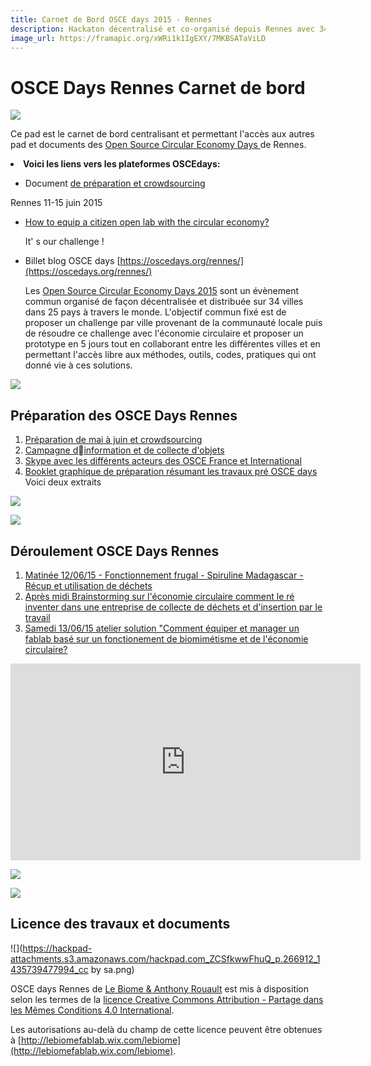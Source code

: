 ```yaml
---
title: Carnet de Bord OSCE days 2015 - Rennes
description: Hackaton décentralisé et co-organisé depuis Rennes avec 34 autres villes dans le monde sur l'économie circulaire  avec du biomimétisme sur notre projet
image_url: https://framapic.org/xWRi1k1IgEXY/7MKBSATaViLD
---
```


# OSCE Days Rennes Carnet de bord

![](https://framapic.org/xWRi1k1IgEXY/7MKBSATaViLD)

Ce pad est le carnet de bord centralisant et permettant l'accès aux autres pad et documents des [Open Source Circular Economy Days ](https://oscedays.org/) de Rennes.
<undefined><li>**Voici les liens vers les plateformes OSCEdays:**</li></undefined>

* Document [de préparation et crowdsourcing](https://hackpad.com/Prparation-des-OSCE-days-2015-Rennes-w163r0vzQDG) 

Rennes 11-15 juin 2015

* [How to equip a citizen open lab with the circular](http://community.oscedays.org/t/how-to-equip-a-citizen-open-lab-with-the-circular-economy/268)[ ](http://community.oscedays.org/t/how-to-equip-a-citizen-open-lab-with-the-circular-economy/268)[economy?](http://community.oscedays.org/t/how-to-equip-a-citizen-open-lab-with-the-circular-economy/268)         

   It' s our challenge !  

* Billet blog OSCE days [](https://oscedays.org/rennes/)[https://oscedays.org/rennes/](https://oscedays.org/rennes/)

  Les [Open Source Circular Economy Days 2015](https://oscedays.org/)  sont un évènement commun organisé de façon décentralisée et distribuée sur 34 villes dans 25 pays à travers le monde. L'objectif commun fixé est de proposer un challenge par ville provenant de la communauté locale puis de résoudre ce challenge avec l'économie circulaire et proposer un prototype en 5 jours tout en collaborant entre les différentes villes et en permettant l'accès libre aux méthodes, outils, codes, pratiques qui ont donné vie à ces solutions.


![](https://framapic.org/sd8Ld76d5FgC/4uYKb74srdT9)


##  Préparation des OSCE Days Rennes

1.  [Préparation de mai à juin et crowdsourcing](https://hackpad.com/Premire-rencontre-OSCE-days-Rennes-t5WqLINnQWS) 
2.  [Campagne dinformation et de collecte d'objets](https://hackpad.com/OSCE-Days-Rennes-Information-et-collecte-dobjets-Bo5JwvtLc72) 
3.  [Skype avec les différents acteurs des OSCE France et International](https://hackpad.com/OSCE-Days-Rennes-Skype-et-changes-internationaux-TzXxp0x9nGW) 
4.  [Booklet graphique de préparation résumant les travaux pré OSCE days](https://hackpad.com/Booklet-Draft-pr-OSCE-day-nix6ieOhvAP)  Voici deux extraits

![](https://framapic.org/JMjNMaGxep5n/JSXTpmWjjwlm?dl)

![](https://framapic.org/1vZ7oRLb2mYT/SOQ7E8ZihSUq)

## Déroulement OSCE Days Rennes

1.  [Matinée 12/06/15 - Fonctionnement frugal - Spiruline Madagascar - Récup et utilisation de déchets](https://hackpad.com/OSCE-Days-Rennes-matine-120615-QY5BJNV99od) 
2.  [Après midi Brainstorming sur l'économie circulaire comment le ré inventer dans une entreprise de collecte de déchets et d'insertion par le travail](https://hackpad.com/OSCE-Days-Rennes-aprs-midi-du-120615-bcN3FbReH4t) 
3.  [Samedi 13/06/15 atelier solution "Comment équiper et manager un fablab basé sur un fonctionement de biomimétisme et de l'économie circulaire?](https://hackpad.com/OSCE-days-Rennes-atelier-solution-Comment-quiper-et-manager-un-lobratoire-de-prototyge-citoyen-avec-le-biomimtisme-et-avec-l-TRSjJM7Kg2F) 

<iframe width="560" height="315" src="https://www.youtube.com/embed/ZPFdSVOkwiY" frameborder="0" allowfullscreen></iframe>


![](https://framapic.org/CCvVGkR4noGO/cA6Sd1lTSGhA)

![](https://framapic.org/tyQBHvbkG0t5/Vwl0mbOw2vKT)

## Licence des travaux et documents

![](https://hackpad-attachments.s3.amazonaws.com/hackpad.com_ZCSfkwwFhuQ_p.266912_1435739477994_cc by sa.png)

OSCE days Rennes de [Le Biome & Anthony Rouault](https://hackpad.com/OSCE-Days-Rennes-11-15-juin-2015-ZCSfkwwFhuQ) est mis à disposition selon les termes de la [licence Creative Commons Attribution -  Partage dans les Mêmes Conditions 4.0 International](http://creativecommons.org/licenses/by-sa/4.0/).

Les autorisations au-delà du champ de cette licence peuvent être obtenues à [](http://lebiomefablab.wix.com/lebiome)[http://lebiomefablab.wix.com/lebiome](http://lebiomefablab.wix.com/lebiome).

